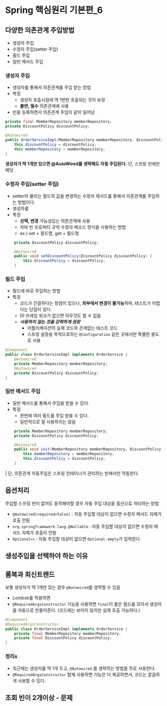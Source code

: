 # Spring 핵심원리 기본편_6

## 다양한 의존관계 주입방법

- 생성자 주입
- 수정자 주입(setter 주입)
- 필드 주입
- 일반 메서드 주입

### 생성자 주입

- 생성자를 통해서 의존관계를 주입 받는 방법
- 특징
    - 생성자 호출시점에 딱 1번만 호출되는 것이 보장
    - **불변, 필수** 의존관계에 사용
- 빈을 등록하면서 의존관계 주입이 같이 일어남
```java
private final MemberRepository memberRepository;
private DiscountPolicy discountPolicy;

@Autowired
public OrderServiceImpl(MemberRepository memberRepository, DiscountPolicy discountPolicy) {
    this.discountPolicy = discountPolicy;
    this.memberRepository = memberRepository;
}

```
**생성자가 딱 1개만 있으면 @AutoWired를 생략해도 자동 주입된다.**
단, 스프링 빈에만 해당

### 수정자 주입(setter 주입)
- setter라 불리는 필드의 값을 변경하는 수정자 메서드를 통해서 의존관계를 주입하는 방법이다.
- 생성자를 
- 특징
    - **선택, 변경** 가능성있는 의존관계에 사용
    - 자바 빈 프로퍼티 규약 수정자 메소드 방식을 사용하는 방법
    - ex ) set + 필드명, get + 필드명
```java
    private DiscountPolicy discountPolicy;

    @Autowired
    public void setDiscountPolicy(DiscountPolicy discountPolicy) {
        this.discountPolicy = discountPolicy;
    }
```

### 필드 주입
- 필드에 바로 주입하는 방법
- 특징
    - 코드가 간결하다는 장점이 있으나, **외부에서 변경이 불가능**하여, 테스트가 어렵다는 단점이 있다.
    - DI 프레임 워크가 없으면 아무것도 할 수 없음
    - ***사용하지 않는 것을 강력하게 권장***
        - 어플리케이션의 실제 코드와 관계없는 테스트 코드
        -  스프링 설정을 목적으로하는 `@Configuration` 같은 곳에서만 특별한 용도로 사용
```java
@Component
public class OrderServiceImpl implements OrderService {
    @Autowired
    private MemberRepository memberRepository;
    @Autowired
    private DiscountPolicy discountPolicy;
}
```

### 일반 메서드 주입
- 일반 메서드를 통해서 주입을 받을 수 있다.
- 특징
    - 한번에 여러 필드를 주입 받을 수 있다.
    - 일반적으로 잘 사용하지는 않음

```java
    private MemberRepository memberRepository;
    private DiscountPolicy discountPolicy;

    @Autowired
    public void init(MemberRepository memberRepository, DiscountPolicy discountPolicy) {
        this.memberRepository = memberRepository;
        this.discountPolicy = discountPolicy;
    }
```
| 단, 의존관계 자동주입은 스프링 컨테이너가 관리하는 빈에서만 작동한다.


## 옵션처리

주입할 스프링 빈이 없어도 동작해야할 경우
자동 주입 대상을 옵션으로 처리하는 방법 
- `@Autowired(required=false)` : 자동 주입할 대상이 없으면 수정자 메서드 자체가 호출 안됨
- `org.springframework.lang.@Nullable` : 자동 주입할 대상이 없으면 수정자 메서드 자체가 호출이 안됨
- `Optional<>` : 자동 주입할 대상이 없으면 `Optional.empty`가 입력된다.

## 생성주입을 선택하야 하는 이유

## 롬복과 최신트렌드

보통 생성자가 딱 1개만 있는 경우 `@Autowired`를 생략할 수 있음

- Lombok를 적용하면
- `@RequiredArgsConstructor` 기능을 사용하면 `final`이 붙은 필드를 모아서 생성자를 자동으로 만들어준다. (코드에는 보이지 않지만 실제 호출 가능하다.)

```java
@Component
@RequiredArgsConstructor
public class OrderServiceImpl implements OrderService {
    private final MemberRepository memberRepository;
    private final DiscountPolicy discountPolicy;
}
```

### 정리s
- 최근에는 생성자를 딱 1개 두고, `@Autowired` 를 생략하는 방법을 주로 사용한다. 
-  `@RequiredArgsConstructor` 함께 사용하면 기능은 다 제공하면서, 코드는 깔끔하게 사용할 수 있다.

## 조회 빈이 2개이상 - 문제

